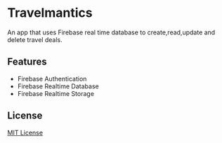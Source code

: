 # Travelmantics
An app that uses Firebase real time database to create,read,update and delete travel deals.

## Features
- Firebase Authentication
- Firebase Realtime Database
- Firebase Realtime Storage

## License
[MIT License](https://github.com/Mf4z/Travelmantics/blob/master/LICENSE.md)
